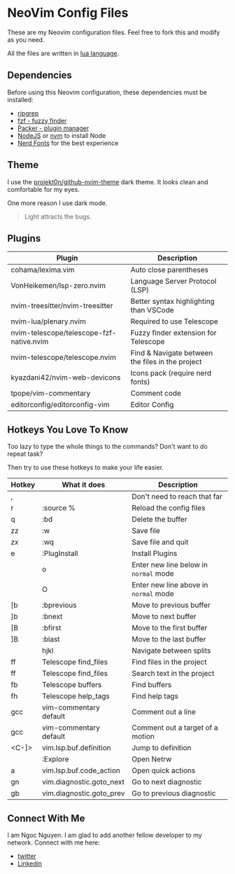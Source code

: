# NeoVim Config Files

These are my Neovim configuration files. Feel free to fork this and modify as you need.

All the files are written in [lua language](https://www.lua.org/).

## Dependencies

Before using this Neovim configuration, these dependencies must be installed:

- [ripgrep](https://github.com/BurntSushi/ripgrep)
- [fzf - fuzzy finder](https://github.com/junegunn/fzf)
- [Packer - plugin manager](https://github.com/wbthomason/packer.nvim)
- [NodeJS](https://nodejs.org/en/) or [nvm](https://github.com/nvm-sh/nvm) to install Node
- [Nerd Fonts](https://www.nerdfonts.com/) for the best experience

## Theme

I use the [projekt0n/github-nvim-theme](https://github.com/projekt0n/github-nvim-theme) dark theme. It looks clean and comfortable for my eyes.

One more reason I use dark mode.

> Light attracts the bugs.

## Plugins

| Plugin                                   | Description                                        |
| ---------------------------------------- | -------------------------------------------------- |
| cohama/lexima.vim                        | Auto close parentheses                             |
| VonHeikemen/lsp-zero.nvim                | Language Server Protocol (LSP)                     |
| nvim-treesitter/nvim-treesitter          | Better syntax highlighting than VSCode             |
| nvim-lua/plenary.nvim                    | Required to use Telescope                          |
| nvim-telescope/telescope-fzf-native.nvim | Fuzzy finder extension for Telescope               |
| nvim-telescope/telescope.nvim            | Find & Navigate between the files in the project   |
| kyazdani42/nvim-web-devicons             | Icons pack (require nerd fonts)                    |
| tpope/vim-commentary                     | Comment code                                       |
| editorconfig/editorconfig-vim            | Editor Config                                      |

## Hotkeys You Love To Know

Too lazy to type the whole things to the commands? Don't want to do repeat task?

Then try to use these hotkeys to make your life easier.

| Hotkey     | What it does                  | Description                                  |
| ---------- | ----------------------------- | ---------------------------------------------|
| ,          | <leader>                      | Don't need to reach that far                 |
| <leader>r  | :source %<CR>                 | Reload the config files                      |
| <leader>q  | :bd<CR>                       | Delete the buffer                            |
| zz         | :w<CR>                        | Save file                                    |
| zx         | :wq<CR>                       | Save file and quit                           |
| <leader>e  | :PlugInstall<CR>              | Install Plugins                              |
| <Enter>    | o<ESC>                        | Enter new line below in `normal` mode        |
| <S-Enter>  | O<ESC>                        | Enter new line above in `normal` mode        |
| [b         | :bprevious<CR>                | Move to previous buffer                      |
| ]b         | :bnext<CR>                    | Move to next buffer                          |
| [B         | :bfirst<CR>                   | Move to the first buffer                     |
| ]B         | :blast<CR>                    | Move to the last buffer                      |
| <C-hjkl>   | <C-w>hjkl                     | Navigate between splits                      |
| <leader>ff | <Cmd>Telescope find_files<CR> | Find files in the project                    |
| <leader>ff | <Cmd>Telescope find_files<CR> | Search text in the project                   |
| <leader>fb | <Cmd>Telescope buffers<CR>    | Find buffers                                 |
| <leader>fh | <Cmd>Telescope help_tags<CR>  | Find help tags                               |
| gcc        | vim-commentary default        | Comment out a line                           |
| gcc        | vim-commentary default        | Comment out a target of a motion             |
| <C-]>      | vim.lsp.buf.definition        | Jump to definition                           |
| <F3>       | :Explore<CR>                  | Open Netrw                                   |
| <leader>a  | vim.lsp.buf.code_action       | Open quick actions                           |
| gn         | vim.diagnostic.goto_next      | Go to next diagnostic                        |
| gb         | vim.diagnostic.goto_prev      | Go to previous diagnostic                    |

## Connect With Me

I am Ngoc Nguyen. I am glad to add another fellow developer to my network.
Connect with me here:

- [twitter](https://twitter.com/ngocoder)
- [Linkedin](https://www.linkedin.com/in/ngoc-nguyen99/)
